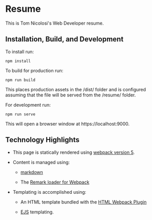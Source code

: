 # Resume

This is Tom Nicolosi's Web Developer resume.

## Installation, Build, and Development

To install run:
```
npm install
```

To build for production run:
```
npm run build
```

This places production assets in the /dist/ folder and is configured
assuming that the file will be served from the /resume/ folder.

For development run:
```
npm run serve
```

This will open a browser window at https://localhost:9000.

## Technology Highlights

*   This page is statically rendered using [webpack version 5](https://webpack.js.org/).
*   Content is managed using:

    *  [markdown](https://daringfireball.net/projects/markdown/)
  
    *  The [Remark loader for Webpack](https://github.com/webpack-contrib/remark-loader)

*   Templating is accomplished using:
  
    *   An HTML template bundled with the [HTML Webpack Plugin](https://webpack.js.org/plugins/html-webpack-plugin/)

    *   [EJS](https://ejs.co/) templating.
  



